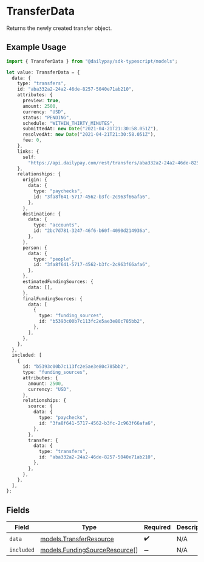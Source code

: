 # TransferData

Returns the newly created transfer object.

## Example Usage

```typescript
import { TransferData } from "@dailypay/sdk-typescript/models";

let value: TransferData = {
  data: {
    type: "transfers",
    id: "aba332a2-24a2-46de-8257-5040e71ab210",
    attributes: {
      preview: true,
      amount: 2500,
      currency: "USD",
      status: "PENDING",
      schedule: "WITHIN_THIRTY_MINUTES",
      submittedAt: new Date("2021-04-21T21:30:58.051Z"),
      resolvedAt: new Date("2021-04-21T21:30:58.051Z"),
      fee: 0,
    },
    links: {
      self:
        "https://api.dailypay.com/rest/transfers/aba332a2-24a2-46de-8257-5040e71ab210",
    },
    relationships: {
      origin: {
        data: {
          type: "paychecks",
          id: "3fa8f641-5717-4562-b3fc-2c963f66afa6",
        },
      },
      destination: {
        data: {
          type: "accounts",
          id: "2bc7d781-3247-46f6-b60f-4090d214936a",
        },
      },
      person: {
        data: {
          type: "people",
          id: "3fa8f641-5717-4562-b3fc-2c963f66afa6",
        },
      },
      estimatedFundingSources: {
        data: [],
      },
      finalFundingSources: {
        data: [
          {
            type: "funding_sources",
            id: "b5393c00b7c113fc2e5ae3e80c785bb2",
          },
        ],
      },
    },
  },
  included: [
    {
      id: "b5393c00b7c113fc2e5ae3e80c785bb2",
      type: "funding_sources",
      attributes: {
        amount: 2500,
        currency: "USD",
      },
      relationships: {
        source: {
          data: {
            type: "paychecks",
            id: "3fa8f641-5717-4562-b3fc-2c963f66afa6",
          },
        },
        transfer: {
          data: {
            type: "transfers",
            id: "aba332a2-24a2-46de-8257-5040e71ab210",
          },
        },
      },
    },
  ],
};
```

## Fields

| Field                                                                | Type                                                                 | Required                                                             | Description                                                          |
| -------------------------------------------------------------------- | -------------------------------------------------------------------- | -------------------------------------------------------------------- | -------------------------------------------------------------------- |
| `data`                                                               | [models.TransferResource](../models/transferresource.md)             | :heavy_check_mark:                                                   | N/A                                                                  |
| `included`                                                           | [models.FundingSourceResource](../models/fundingsourceresource.md)[] | :heavy_minus_sign:                                                   | N/A                                                                  |